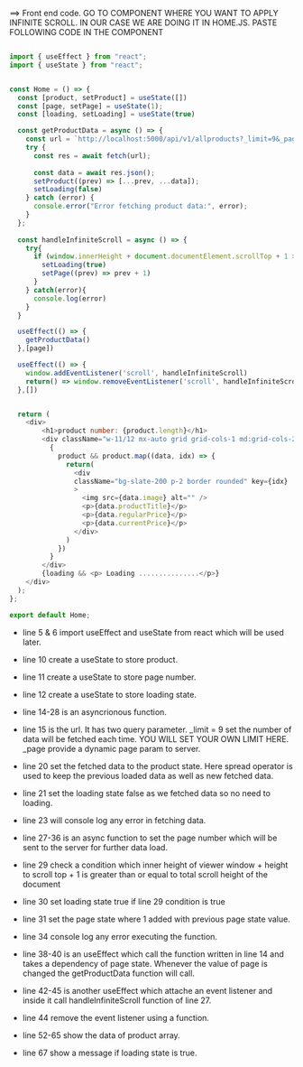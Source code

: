 ==> Front end code. GO TO COMPONENT WHERE YOU WANT TO APPLY INFINITE SCROLL. IN OUR CASE WE ARE DOING IT IN HOME.JS. PASTE FOLLOWING CODE IN THE COMPONENT

```javascript

import { useEffect } from "react";
import { useState } from "react";


const Home = () => {
  const [product, setProduct] = useState([])
  const [page, setPage] = useState(1);
  const [loading, setLoading] = useState(true)

  const getProductData = async () => {
    const url = `http://localhost:5000/api/v1/allproducts?_limit=9&_page=${page}`;
    try {
      const res = await fetch(url);
  
      const data = await res.json();
      setProduct((prev) => [...prev, ...data]);
      setLoading(false)
    } catch (error) {
      console.error("Error fetching product data:", error);
    }
  };
  
  const handleInfiniteScroll = async () => {
    try{
      if (window.innerHeight + document.documentElement.scrollTop + 1 >= document.documentElement.scrollHeight){
        setLoading(true)
        setPage((prev) => prev + 1)
      }
    } catch(error){
      console.log(error)
    }
  }

  useEffect(() => {
    getProductData()
  },[page])

  useEffect(() => {
    window.addEventListener('scroll', handleInfiniteScroll)
    return() => window.removeEventListener('scroll', handleInfiniteScroll)
  },[])


  return (
    <div>
        <h1>product number: {product.length}</h1>
        <div className="w-11/12 mx-auto grid grid-cols-1 md:grid-cols-2 lg:grid-cols-3 gap-5 my-10">
          {
            product && product.map((data, idx) => {
              return(
                <div
                className="bg-slate-200 p-2 border rounded" key={idx}
                > 
                  <img src={data.image} alt="" />
                  <p>{data.productTitle}</p>
                  <p>{data.regularPrice}</p>
                  <p>{data.currentPrice}</p>
                </div>
              )
            })
          }
        </div> 
        {loading && <p> Loading ...............</p>}
    </div>
  );
};

export default Home;

```

- line 5 & 6 import useEffect and useState from react which will be used later.

- line 10 create a useState to store product.
- line 11 create a useState to store page number.
- line 12 create a useState to store loading state.

- line 14-28 is an asyncrionous function. 
- line 15 is the url. It has two query parameter. _limit = 9 set the number of data will be fetched each time. YOU WILL SET YOUR OWN LIMIT HERE. _page provide a dynamic page param to server. 
 
- line 20 set the fetched data to the product state. Here spread operator is used to keep the previous loaded data as well as new fetched data.

- line 21 set the loading state false as we fetched data so no need to loading.

- line 23 will console log any error in fetching data. 

- line 27-36 is an async function to set the page number which will be sent to the server for further data load.

- line 29 check a condition which inner height of viewer window + height to scroll top + 1 is greater than or equal to total scroll height of the document 

- line 30 set loading state true if line 29 condition is true

- line 31 set the page state where 1 added with previous page state value. 

- line 34 console log any error executing the function.

- line 38-40 is an useEffect which call the function written in line 14 and takes a dependency of page state. Whenever the value of page is changed the getProductData function will call. 

- line 42-45 is another useEffect which attache an event listener and inside it call handleInfiniteScroll function of line 27.

- line 44 remove the event listener using a function.

- line 52-65 show the data of product array.

- line 67 show a message if loading state is true. 
